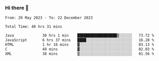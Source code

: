 ### Hi there 👋

<!--START_SECTION:waka-->

```txt
From: 29 May 2023 - To: 22 December 2023

Total Time: 40 hrs 31 mins

Java             30 hrs 1 min    ██████████████████▒░░░░░░   73.72 %
JavaScript       6 hrs 37 mins   ████░░░░░░░░░░░░░░░░░░░░░   16.28 %
HTML             1 hr 16 mins    ▓░░░░░░░░░░░░░░░░░░░░░░░░   03.13 %
C                49 mins         ▓░░░░░░░░░░░░░░░░░░░░░░░░   02.03 %
XML              38 mins         ▒░░░░░░░░░░░░░░░░░░░░░░░░   01.56 %
```

<!--END_SECTION:waka-->
<!--
**the-beef-calculator/the-beef-calculator** is a ✨ _special_ ✨ repository because its `README.md` (this file) appears on your GitHub profile.

Here are some ideas to get you started:

- 🔭 I’m currently working on ...
- 🌱 I’m currently learning ...
- 👯 I’m looking to collaborate on ...
- 🤔 I’m looking for help with ...
- 💬 Ask me about ...
- 📫 How to reach me: ...
- 😄 Pronouns: ...
- ⚡ Fun fact: ...
-->
